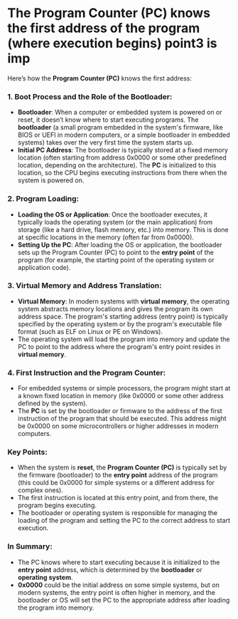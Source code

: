# The Program Counter (PC) knows the first address of the program (where execution begins) **point3 is imp**

Here’s how the **Program Counter (PC)** knows the first address:

### 1. **Boot Process and the Role of the Bootloader**:
   - **Bootloader**: When a computer or embedded system is powered on or reset, it doesn’t know where to start executing programs. The **bootloader** (a small program embedded in the system's firmware, like BIOS or UEFI in modern computers, or a simple bootloader in embedded systems) takes over the very first time the system starts up.
   - **Initial PC Address**: The bootloader is typically stored at a fixed memory location (often starting from address 0x0000 or some other predefined location, depending on the architecture). The **PC** is initialized to this location, so the CPU begins executing instructions from there when the system is powered on.

### 2. **Program Loading**:
   - **Loading the OS or Application**: Once the bootloader executes, it typically loads the operating system (or the main application) from storage (like a hard drive, flash memory, etc.) into memory. This is done at specific locations in the memory (often far from 0x0000).
   - **Setting Up the PC**: After loading the OS or application, the bootloader sets up the Program Counter (PC) to point to the **entry point** of the program (for example, the starting point of the operating system or application code).

### 3. **Virtual Memory and Address Translation**:
   - **Virtual Memory**: In modern systems with **virtual memory**, the operating system abstracts memory locations and gives the program its own address space. The program's starting address (entry point) is typically specified by the operating system or by the program's executable file format (such as ELF on Linux or PE on Windows).
   - The operating system will load the program into memory and update the PC to point to the address where the program's entry point resides in **virtual memory**.

### 4. **First Instruction and the Program Counter**:
   - For embedded systems or simple processors, the program might start at a known fixed location in memory (like 0x0000 or some other address defined by the system).
   - The **PC** is set by the bootloader or firmware to the address of the first instruction of the program that should be executed. This address might be 0x0000 on some microcontrollers or higher addresses in modern computers.

### Key Points:
- When the system is **reset**, the **Program Counter (PC)** is typically set by the firmware (bootloader) to the **entry point** address of the program (this could be 0x0000 for simple systems or a different address for complex ones).
- The first instruction is located at this entry point, and from there, the program begins executing.
- The bootloader or operating system is responsible for managing the loading of the program and setting the PC to the correct address to start execution.

### In Summary:
- The PC knows where to start executing because it is initialized to the **entry point** address, which is determined by the **bootloader** or **operating system**.
- **0x0000** could be the initial address on some simple systems, but on modern systems, the entry point is often higher in memory, and the bootloader or OS will set the PC to the appropriate address after loading the program into memory.
